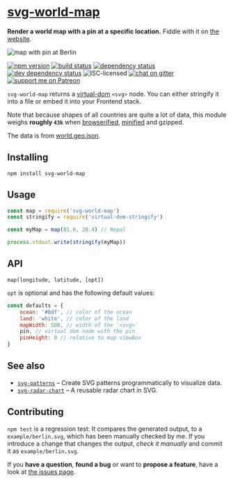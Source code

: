 # [svg-world-map](https://derhuerst.github.io/svg-world-map/)

**Render a world map with a pin at a specific location.** Fiddle with it on [the website](https://derhuerst.github.io/svg-world-map/).

![map with pin at Berlin](https://rawgit.com/derhuerst/svg-world-map/master/example/berlin.svg)

[![npm version](https://img.shields.io/npm/v/svg-world-map.svg)](https://www.npmjs.com/package/svg-world-map)
[![build status](https://img.shields.io/travis/derhuerst/svg-world-map.svg)](https://travis-ci.org/derhuerst/svg-world-map)
[![dependency status](https://img.shields.io/david/derhuerst/svg-world-map.svg)](https://david-dm.org/derhuerst/svg-world-map)
[![dev dependency status](https://img.shields.io/david/dev/derhuerst/svg-world-map.svg)](https://david-dm.org/derhuerst/svg-world-map#info=devDependencies)
![ISC-licensed](https://img.shields.io/github/license/derhuerst/svg-world-map.svg)
[![chat on gitter](https://badges.gitter.im/derhuerst.svg)](https://gitter.im/derhuerst)
[![support me on Patreon](https://img.shields.io/badge/support%20me-on%20patreon-fa7664.svg)](https://patreon.com/derhuerst)

`svg-world-map` returns a [virtual-dom](https://github.com/Matt-Esch/virtual-dom#dom-model) `<svg>` node. You can either stringify it into a file or embed it into your Frontend stack.

Note that because shapes of all countries are quite a lot of data, this module weighs **roughly `43k`** when [browserified](http://browserify.org), [minified](https://github.com/mishoo/UglifyJS2#uglifyjs-2) and gzipped.

The data is from [world.geo.json](https://github.com/johan/world.geo.json).


## Installing

```shell
npm install svg-world-map
```


## Usage

```js
const map = require('svg-world-map')
const stringify = require('virtual-dom-stringify')

const myMap = map(81.8, 28.4) // Nepal

process.stdout.write(stringify(myMap))
```


## API

```
map(longitude, latitude, [opt])
```

`opt` is optional and has the following default values:

```js
const defaults = {
	ocean: '#8df', // color of the ocean
	land: 'white', // color of the land
	mapWidth: 500, // width of the `<svg>`
	pin, // virtual dom node with the pin
	pinHeight: 8 // relative to map viewBox
}
```


## See also

- [`svg-patterns`](https://github.com/derhuerst/svg-patterns) – Create SVG patterns programmatically to visualize data.
- [`svg-radar-chart`](https://github.com/derhuerst/svg-radar-chart) – A reusable radar chart in SVG.


## Contributing

`npm test` is a regression test: It compares the generated output, to a `example/berlin.svg`, which has been manually checked by me. If you introduce a change that changes the output, *check it manually* and commit it as `example/berlin.svg`.

If you **have a question**, **found a bug** or want to **propose a feature**, have a look at [the issues page](https://github.com/derhuerst/svg-world-map/issues).
